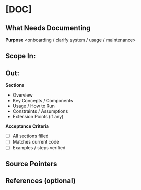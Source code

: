 # [DOC] <topic>

**What Needs Documenting**
- 

**Purpose**
<onboarding / clarify system / usage / maintenance>

**Scope**
In:
- 
Out:
- 

**Sections**
- Overview
- Key Concepts / Components
- Usage / How to Run
- Constraints / Assumptions
- Extension Points (if any)

**Acceptance Criteria**
- [ ] All sections filled
- [ ] Matches current code
- [ ] Examples / steps verified

**Source Pointers**
- 

**References (optional)**
- 